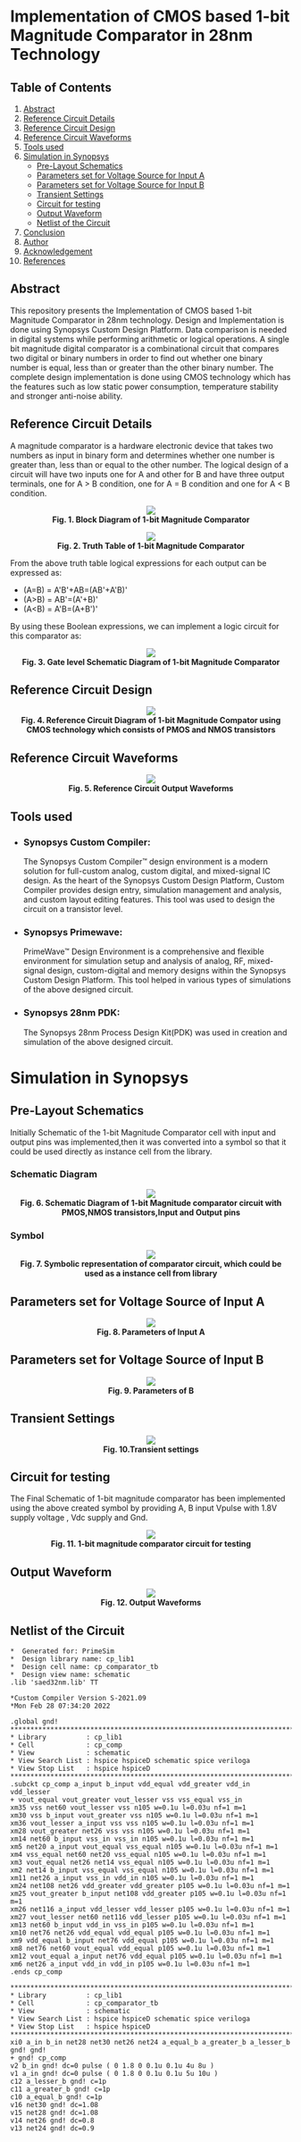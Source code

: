 
# Implementation of CMOS based 1-bit Magnitude Comparator in 28nm Technology

## Table of Contents
1. [Abstract](#abstract)
2. [Reference&nbsp;Circuit&nbsp;Details](#ReferenceCircuitDetails)
3. [Reference&nbsp;Circuit&nbsp;Design](#ReferenceCircuitDesign)
4. [Reference&nbsp;Circuit&nbsp;Waveforms](#referencecircuitwaveforms)
5. [Tools&nbsp;used](#toolsused)
6. [Simulation&nbsp;in&nbsp;Synopsys](#simulationinsynopsys)
   - [Pre-Layout&nbsp;Schematics](#pre-layoutschematics)
   - [Parameters&nbsp;set&nbsp;for&nbsp;Voltage&nbsp;Source&nbsp;for&nbsp;Input&nbsp;A](#ParameterssetforVoltageSourceforInputA)
   - [Parameters&nbsp;set&nbsp;for&nbsp;Voltage&nbsp;Source&nbsp;for&nbsp;Input&nbsp;B](#ParameterssetforVoltageSourceforInputB)
   - [Transient&nbsp;Settings](#TransientSettings)
   - [Circuit&nbsp;for&nbsp;testing](#Circuitfortesting)
   - [Output&nbsp;Waveform](#OutputWaveform)
   - [Netlist&nbsp;of&nbsp;the&nbsp;Circuit](#NetlistoftheCircuit)
7. [Conclusion](#Conclusion)
8. [Author](#Author)
9. [Acknowledgement](#Acknowledgement)
10. [References](#References)


## Abstract
This repository presents the Implementation of CMOS based 1-bit Magnitude Comparator in 28nm technology. Design and Implementation is done using Synopsys Custom Design Platform. Data comparison is needed in digital systems while performing arithmetic or logical operations. A single bit magnitude digital comparator is a combinational circuit that compares two digital or binary numbers in order to find out whether one binary number is equal, less than or greater than the other binary number. The complete design implementation is done using CMOS technology which has the features such as low static power consumption, temperature stability and stronger anti-noise ability.

## Reference&nbsp;Circuit&nbsp;Details
A magnitude comparator is a hardware electronic device that takes two numbers as input in binary form and determines whether one number is greater than, less than or equal to the other number. The logical design of a circuit will have two inputs one for A and other for B and have three output terminals, one for A > B condition, one for A = B condition and one for A < B condition.

<p align="center">
  <img 
    src="https://user-images.githubusercontent.com/100518323/156031063-23d96f5b-74d6-4a53-8c6e-b104bd2581d9.png"
  >
  <br/><b>Fig. 1.	 Block Diagram of 1-bit Magnitude Comparator</b>
</p>

<p align="center">
  <img 
    src="https://user-images.githubusercontent.com/100518323/156031204-a6603e4e-3cc0-4912-91f6-f8e7227ed732.png"
  >
  <br/><b>Fig. 2.	 Truth Table of 1-bit Magnitude Comparator</b>
</p>

From the above truth table logical expressions for each output can be expressed as:

- (A=B) = A'B'+AB=(AB'+A'B)'
- (A>B) = AB'=(A'+B)'
- (A<B) = A'B=(A+B')'

By using these Boolean expressions, we can implement a logic circuit for this comparator as:

<p align="center">
  <img 
    src="https://user-images.githubusercontent.com/100518323/156031116-65157d87-4a90-480b-ab18-0ae09d9900fe.png"
  >
  <br/><b>Fig. 3.	Gate level Schematic Diagram of 1-bit Magnitude Comparator</b>
</p>

## Reference&nbsp;Circuit&nbsp;Design

<p align="center">
  <img 
    src="https://user-images.githubusercontent.com/100518323/156031931-ca3e359b-52bf-4fc9-bb2f-42b7045f3f60.PNG"
  >
  <br/> <b>Fig. 4. Reference Circuit Diagram of 1-bit Magnitude Compator using CMOS technology which consists of PMOS and NMOS transistors</b>
</p>

## Reference&nbsp;Circuit&nbsp;Waveforms
<p align="center">
  <img 
    src="https://user-images.githubusercontent.com/100518323/156032320-b69c7c1a-5e76-404e-bfa1-982b53c0f014.PNG"
  >
  <br/> 
   <b>Fig. 5. Reference Circuit Output Waveforms</b>
</p>


## Tools&nbsp;used
- ### Synopsys Custom Compiler: 
  The Synopsys Custom Compiler™ design environment is a modern solution for full-custom analog, custom digital, and mixed-signal IC design. As the heart of the Synopsys   Custom Design Platform, Custom Compiler provides design entry, simulation management and analysis, and custom layout editing features. This tool was used to design the   circuit on a transistor level.

- ### Synopsys Primewave:  
  PrimeWave™ Design Environment is a comprehensive and flexible environment for simulation setup and analysis of analog, RF, mixed-signal design, custom-digital and       memory designs within the Synopsys Custom Design Platform. This tool helped in various types of simulations of the above designed circuit.

- ### Synopsys 28nm PDK:  
  The Synopsys 28nm Process Design Kit(PDK) was used in creation and simulation of the above designed circuit.
  
# Simulation&nbsp;in&nbsp;Synopsys

## Pre-Layout&nbsp;Schematics
Initially Schematic of the 1-bit Magnitude Comparator cell with input and output pins was implemented,then it was converted into a symbol so that it could be used directly as instance cell from the library.

### Schematic Diagram
<p align="center">
  <img 
    src="https://user-images.githubusercontent.com/100518323/156026811-2769a02d-b2e6-4bc7-98d7-1bd047b4c20c.PNG"
  >
  <br/> <b>Fig. 6. Schematic Diagram of 1-bit Magnitude comparator circuit with PMOS,NMOS transistors,Input and Output pins  </b>
</p>

### Symbol
<p align="center">
  <img 
    src="https://user-images.githubusercontent.com/100518323/156026985-2bfca537-217f-492a-a4cf-a74290ca48f9.PNG"
  >
  <br/> <b>Fig. 7. Symbolic representation of comparator circuit, which could be used as a instance cell from library </b>
</p>


## Parameters&nbsp;set&nbsp;for&nbsp;Voltage&nbsp;Source&nbsp;of&nbsp;Input&nbsp;A
<p align="center">
  <img 
    src="https://user-images.githubusercontent.com/100518323/156028514-217740b5-ad6a-4809-8a3e-04774d1b1568.png"
  >
  <br/> <b>Fig. 8. Parameters of Input A  </b>
</p>

## Parameters&nbsp;set&nbsp;for&nbsp;Voltage&nbsp;Source&nbsp;of&nbsp;Input&nbsp;B
<p align="center">
  <img 
    src="https://user-images.githubusercontent.com/100518323/156029747-6db07c50-8537-45a4-b94e-568089c27122.png"
  >
  <br/> <b>Fig. 9. Parameters of B  </b>
</p>


## Transient&nbsp;Settings
<p align="center">
  <img 
    src="https://user-images.githubusercontent.com/100518323/156026726-92e26efb-836d-423b-9236-877c0632e562.PNG"
  >
  <br/> <b>Fig. 10.Transient settings  </b>
</p>


## Circuit&nbsp;for&nbsp;testing
The Final Schematic of 1-bit magnitude comparator has been implemented using the above created symbol by providing A, B input Vpulse with 1.8V supply voltage , Vdc supply and Gnd. 
<p align="center">
  <img 
    src="https://user-images.githubusercontent.com/100518323/156026435-d4cbe864-0e45-40b2-b0ef-21831c8e7918.PNG"
  >
  <br/> <b>Fig. 11. 1-bit magnitude comparator circuit for testing </b>
</p>


## Output&nbsp;Waveform
<p align="center">
  <img 
    src="https://user-images.githubusercontent.com/100518323/155940267-744ff2c9-53d7-4152-bf77-68dfbdff9b0c.PNG"
  >
  <br/> <b>Fig. 12. Output Waveforms</b>
</p>


## Netlist&nbsp;of&nbsp;the&nbsp;Circuit

```
*  Generated for: PrimeSim
*  Design library name: cp_lib1
*  Design cell name: cp_comparator_tb
*  Design view name: schematic
.lib 'saed32nm.lib' TT

*Custom Compiler Version S-2021.09
*Mon Feb 28 07:34:20 2022

.global gnd!
********************************************************************************
* Library          : cp_lib1
* Cell             : cp_comp
* View             : schematic
* View Search List : hspice hspiceD schematic spice veriloga
* View Stop List   : hspice hspiceD
********************************************************************************
.subckt cp_comp a_input b_input vdd_equal vdd_greater vdd_in vdd_lesser
+ vout_equal vout_greater vout_lesser vss vss_equal vss_in
xm35 vss net60 vout_lesser vss n105 w=0.1u l=0.03u nf=1 m=1
xm30 vss b_input vout_greater vss n105 w=0.1u l=0.03u nf=1 m=1
xm36 vout_lesser a_input vss vss n105 w=0.1u l=0.03u nf=1 m=1
xm28 vout_greater net26 vss vss n105 w=0.1u l=0.03u nf=1 m=1
xm14 net60 b_input vss_in vss_in n105 w=0.1u l=0.03u nf=1 m=1
xm5 net20 a_input vout_equal vss_equal n105 w=0.1u l=0.03u nf=1 m=1
xm4 vss_equal net60 net20 vss_equal n105 w=0.1u l=0.03u nf=1 m=1
xm3 vout_equal net26 net14 vss_equal n105 w=0.1u l=0.03u nf=1 m=1
xm2 net14 b_input vss_equal vss_equal n105 w=0.1u l=0.03u nf=1 m=1
xm11 net26 a_input vss_in vdd_in n105 w=0.1u l=0.03u nf=1 m=1
xm24 net108 net26 vdd_greater vdd_greater p105 w=0.1u l=0.03u nf=1 m=1
xm25 vout_greater b_input net108 vdd_greater p105 w=0.1u l=0.03u nf=1 m=1
xm26 net116 a_input vdd_lesser vdd_lesser p105 w=0.1u l=0.03u nf=1 m=1
xm27 vout_lesser net60 net116 vdd_lesser p105 w=0.1u l=0.03u nf=1 m=1
xm13 net60 b_input vdd_in vss_in p105 w=0.1u l=0.03u nf=1 m=1
xm10 net76 net26 vdd_equal vdd_equal p105 w=0.1u l=0.03u nf=1 m=1
xm9 vdd_equal b_input net76 vdd_equal p105 w=0.1u l=0.03u nf=1 m=1
xm8 net76 net60 vout_equal vdd_equal p105 w=0.1u l=0.03u nf=1 m=1
xm12 vout_equal a_input net76 vdd_equal p105 w=0.1u l=0.03u nf=1 m=1
xm6 net26 a_input vdd_in vdd_in p105 w=0.1u l=0.03u nf=1 m=1
.ends cp_comp

********************************************************************************
* Library          : cp_lib1
* Cell             : cp_comparator_tb
* View             : schematic
* View Search List : hspice hspiceD schematic spice veriloga
* View Stop List   : hspice hspiceD
********************************************************************************
xi0 a_in b_in net28 net30 net26 net24 a_equal_b a_greater_b a_lesser_b gnd! gnd!
+ gnd! cp_comp
v2 b_in gnd! dc=0 pulse ( 0 1.8 0 0.1u 0.1u 4u 8u )
v1 a_in gnd! dc=0 pulse ( 0 1.8 0 0.1u 0.1u 5u 10u )
c12 a_lesser_b gnd! c=1p
c11 a_greater_b gnd! c=1p
c10 a_equal_b gnd! c=1p
v16 net30 gnd! dc=1.08
v15 net28 gnd! dc=1.08
v14 net26 gnd! dc=0.8
v13 net24 gnd! dc=0.9








.tran '1u' '20u' name=tran

.option primesim_remove_probe_prefix = 0
.probe v(*) i(*) level=1
.probe tran v(a_equal_b) v(a_greater_b) v(a_in) v(a_lesser_b) v(b_in)

.temp 25



.option primesim_output=wdf


.option parhier = LOCAL






.end
```
## Conclusion
## Author
 Jeyanthi M, BE(Electronics and Communication Engineering), Thiagarajar College of Engineering, Madurai-625051
## Acknowledgement
1. Kunal Ghosh, Co-founder, VSD Corp. Pvt. Ltd. - kunalpghosh@gmail.com
2. Chinmay panda, IIT Hyderabad
3. Sameer Durgoji, NIT Karnataka
4. [Cloud Based Analog IC Design Hackathon](https://www.iith.ac.in/events/2022/02/15/Cloud-Based-Analog-IC-Design-Hackathon/)
5. [VLSI Custom Design (VSD) Corp. Pvt. Ltd India](https://www.vlsisystemdesign.com/)
6. [Synopsys India](https://www.synopsys.com/)
  
## References
1.Improved Design of CMOS 1-Bit Comparator with Stacking Technique. Arvindkumar, Manoj Kumar. 2017 2nd International Conference on Telecommunication network.
 2.https://www.researchgate.net/publication/303805925_1_Bit_Comparator_CMOS_90nm_Layout_Design#:~:text=The%20comparator%20is%20a%20circuit,analog%2Dto%2Ddigital%20converter


